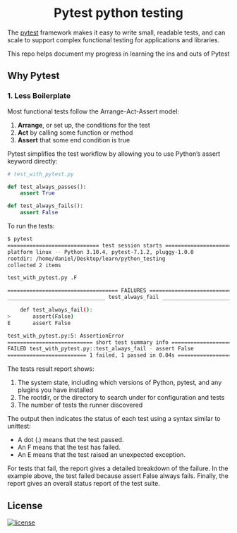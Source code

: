 <h1 align="center"><b>Pytest python testing</b></h1>

The [pytest](https://pytest.org/) framework makes it easy to write small, readable tests, and can scale to support complex functional testing for applications and libraries.

This repo helps document my progress in learning the ins and outs of Pytest

## Why Pytest
### 1. Less Boilerplate
Most functional tests follow the Arrange-Act-Assert model:
1. <b>Arrange</b>, or set up, the conditions for the test
2. <b>Act</b> by calling some function or method
3. <b>Assert</b> that some end condition is true

Pytest simplifies the test workflow by allowing you to use Python’s assert keyword directly:
```python
# test_with_pytest.py

def test_always_passes():
    assert True

def test_always_fails():
    assert False
```
To run the tests:
```bash
$ pytest
============================= test session starts ==============================
platform linux -- Python 3.10.4, pytest-7.1.2, pluggy-1.0.0
rootdir: /home/daniel/Desktop/learn/python_testing
collected 2 items                                                              

test_with_pytest.py .F                                                   [100%]

=================================== FAILURES ===================================
_______________________________ test_always_fail _______________________________

    def test_always_fail():
>       assert(False)
E       assert False

test_with_pytest.py:5: AssertionError
=========================== short test summary info ============================
FAILED test_with_pytest.py::test_always_fail - assert False
========================= 1 failed, 1 passed in 0.04s ==========================
```
The tests result report shows:
1. The system state, including which versions of Python, pytest, and any plugins you have installed
2. The rootdir, or the directory to search under for configuration and tests
3. The number of tests the runner discovered

The output then indicates the status of each test using a syntax similar to unittest:

- A dot (.) means that the test passed.
- An F means that the test has failed.
- An E means that the test raised an unexpected exception.

For tests that fail, the report gives a detailed breakdown of the failure. In the example above, the test failed because assert False always fails. Finally, the report gives an overall status report of the test suite.

## <b>License</b>
[![license](https://img.shields.io/github/license/mashape/apistatus.svg?style=for-the-badge)](LICENSE)
